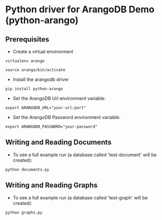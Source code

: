 # Python driver for ArangoDB Demo (python-arango)

## Prerequisites

- Create a virtual environment
```
virtualenv arango
```
```
source arango/bin/activate
```

- Install the arangodb driver
```
pip install python-arango
```

- Set the ArangoDB Url environment variable:
```
export ARANGODB_URL="your-url:port"
```

- Set the ArangoDB Password environment variable:
```
export ARANGODB_PASSWORD="your-password"
```

## Writing and Reading Documents

- To see a full example run (a database called 'test-document' will be created):

```
python documents.py
```

## Writing and Reading Graphs

- To see a full example run (a database called 'test-graph' will be created):

```
python graphs.py
```